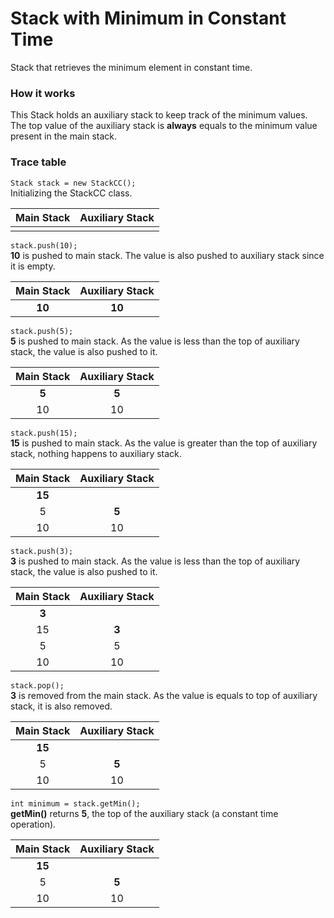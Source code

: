 # Stack with Minimum in Constant Time
Stack that retrieves the minimum element in constant time.

### How it works
This Stack holds an auxiliary stack to keep track of the minimum values.  
The top value of the auxiliary stack is **always** equals to the minimum value present in the main stack.

### Trace table

`Stack stack = new StackCC();`  
Initializing the StackCC class.

| Main Stack  | Auxiliary Stack |
|:-----------:|:---------------:|
|             |                 |

`stack.push(10);`  
**10** is pushed to main stack. The value is also pushed to auxiliary stack since it is empty.

| Main Stack  | Auxiliary Stack |
|:-----------:|:---------------:|
| **10**      | **10**          |

`stack.push(5);`  
**5** is pushed to main stack. As the value is less than the top of auxiliary stack, the value is also pushed to it.

| Main Stack  | Auxiliary Stack |
|:-----------:|:---------------:|
| **5**       | **5**           |
| 10          | 10              |

`stack.push(15);`  
**15** is pushed to main stack. As the value is greater than the top of auxiliary stack, nothing happens to auxiliary stack.

| Main Stack  | Auxiliary Stack |
|:-----------:|:---------------:|
| **15**      |                 |
| 5           | **5**           |
| 10          | 10              |

`stack.push(3);`  
**3** is pushed to main stack. As the value is less than the top of auxiliary stack, the value is also pushed to it.

| Main Stack  | Auxiliary Stack |
|:-----------:|:---------------:|
| **3**       |                 |
| 15          | **3**           |
| 5           | 5               |
| 10          | 10              |

`stack.pop();`  
**3** is removed from the main stack. As the value is equals to top of auxiliary stack, it is also removed.

| Main Stack  | Auxiliary Stack |
|:-----------:|:---------------:|
| **15**      |                 |
| 5           | **5**           |
| 10          | 10              |

`int minimum = stack.getMin();`  
**getMin()** returns **5**, the top of the auxiliary stack (a constant time operation).

| Main Stack  | Auxiliary Stack |
|:-----------:|:---------------:|
| **15**      |                 |
| 5           | **5**           |
| 10          | 10              |
